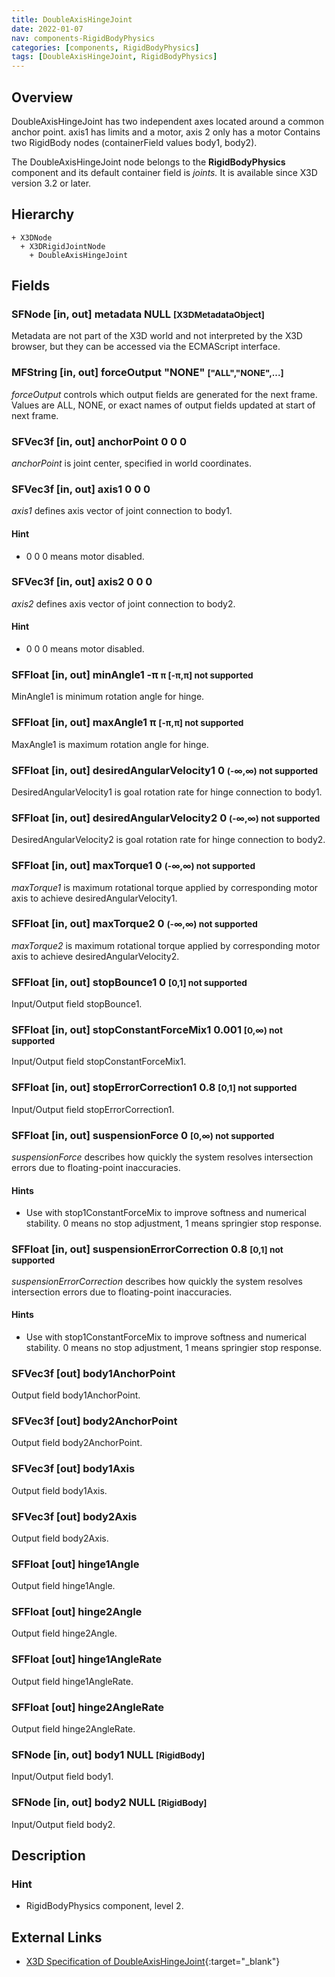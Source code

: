 ```yaml
---
title: DoubleAxisHingeJoint
date: 2022-01-07
nav: components-RigidBodyPhysics
categories: [components, RigidBodyPhysics]
tags: [DoubleAxisHingeJoint, RigidBodyPhysics]
---
```

<style>
.post h3 {
  word-spacing: 0.2em;
}
</style>

## Overview

DoubleAxisHingeJoint has two independent axes located around a common anchor point. axis1 has limits and a motor, axis 2 only has a motor Contains two RigidBody nodes (containerField values body1, body2).

The DoubleAxisHingeJoint node belongs to the **RigidBodyPhysics** component and its default container field is *joints.* It is available since X3D version 3.2 or later.

## Hierarchy

```
+ X3DNode
  + X3DRigidJointNode
    + DoubleAxisHingeJoint
```

## Fields

### SFNode [in, out] **metadata** NULL <small>[X3DMetadataObject]</small>

Metadata are not part of the X3D world and not interpreted by the X3D browser, but they can be accessed via the ECMAScript interface.

### MFString [in, out] **forceOutput** "NONE" <small>["ALL","NONE",...]</small>

*forceOutput* controls which output fields are generated for the next frame. Values are ALL, NONE, or exact names of output fields updated at start of next frame.

### SFVec3f [in, out] **anchorPoint** 0 0 0

*anchorPoint* is joint center, specified in world coordinates.

### SFVec3f [in, out] **axis1** 0 0 0

*axis1* defines axis vector of joint connection to body1.

#### Hint

- 0 0 0 means motor disabled.

### SFVec3f [in, out] **axis2** 0 0 0

*axis2* defines axis vector of joint connection to body2.

#### Hint

- 0 0 0 means motor disabled.

### SFFloat [in, out] **minAngle1** -π <small>π [-π,π] <span class="red">not supported</span>
</small>

MinAngle1 is minimum rotation angle for hinge.

### SFFloat [in, out] **maxAngle1** π <small>[-π,π] <span class="red">not supported</span>
</small>

MaxAngle1 is maximum rotation angle for hinge.

### SFFloat [in, out] **desiredAngularVelocity1** 0 <small>(-∞,∞) <span class="red">not supported</span>
</small>

DesiredAngularVelocity1 is goal rotation rate for hinge connection to body1.

### SFFloat [in, out] **desiredAngularVelocity2** 0 <small>(-∞,∞) <span class="red">not supported</span>
</small>

DesiredAngularVelocity2 is goal rotation rate for hinge connection to body2.

### SFFloat [in, out] **maxTorque1** 0 <small>(-∞,∞) <span class="red">not supported</span></small>

*maxTorque1* is maximum rotational torque applied by corresponding motor axis to achieve desiredAngularVelocity1.

### SFFloat [in, out] **maxTorque2** 0 <small>(-∞,∞) <span class="red">not supported</span></small>

*maxTorque2* is maximum rotational torque applied by corresponding motor axis to achieve desiredAngularVelocity2.

### SFFloat [in, out] **stopBounce1** 0 <small>[0,1]<span class="red"> not supported</span></small>

Input/Output field stopBounce1.

### SFFloat [in, out] **stopConstantForceMix1** 0.001 <small>[0,∞)<span class="red"> not supported</span></small>

Input/Output field stopConstantForceMix1.

### SFFloat [in, out] **stopErrorCorrection1** 0.8 <small>[0,1]<span class="red"> not supported</span></small>

Input/Output field stopErrorCorrection1.

### SFFloat [in, out] **suspensionForce** 0 <small>[0,∞)<span class="red"> not supported</span></small>

*suspensionForce* describes how quickly the system resolves intersection errors due to floating-point inaccuracies.

#### Hints

- Use with stop1ConstantForceMix to improve softness and numerical stability. 0 means no stop adjustment, 1 means springier stop response.

### SFFloat [in, out] **suspensionErrorCorrection** 0.8 <small>[0,1]<span class="red"> not supported</span></small>

*suspensionErrorCorrection* describes how quickly the system resolves intersection errors due to floating-point inaccuracies.

#### Hints

- Use with stop1ConstantForceMix to improve softness and numerical stability. 0 means no stop adjustment, 1 means springier stop response.

### SFVec3f [out] **body1AnchorPoint**

Output field body1AnchorPoint.

### SFVec3f [out] **body2AnchorPoint**

Output field body2AnchorPoint.

### SFVec3f [out] **body1Axis**

Output field body1Axis.

### SFVec3f [out] **body2Axis**

Output field body2Axis.

### SFFloat [out] **hinge1Angle**

Output field hinge1Angle.

### SFFloat [out] **hinge2Angle**

Output field hinge2Angle.

### SFFloat [out] **hinge1AngleRate**

Output field hinge1AngleRate.

### SFFloat [out] **hinge2AngleRate**

Output field hinge2AngleRate.

### SFNode [in, out] **body1** NULL <small>[RigidBody]</small>

Input/Output field body1.

### SFNode [in, out] **body2** NULL <small>[RigidBody]</small>

Input/Output field body2.

## Description

### Hint

- RigidBodyPhysics component, level 2.

## External Links

- [X3D Specification of DoubleAxisHingeJoint](https://www.web3d.org/documents/specifications/19775-1/V4.0/Part01/components/rigidBodyPhysics.html#DoubleAxisHingeJoint){:target="_blank"}
